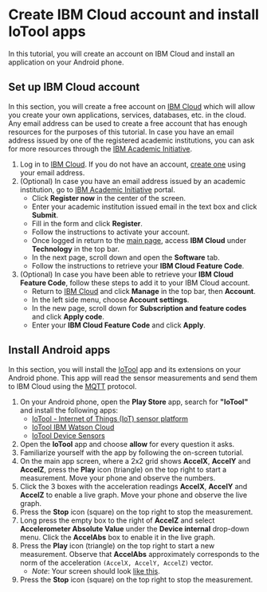 # Create IBM Cloud account and install IoTool apps

In this tutorial, you will create an account on IBM Cloud and install an application on your Android phone.

## Set up IBM Cloud account

In this section, you will create a free account on [IBM Cloud](https://cloud.ibm.com/) which will allow you create your own applications, services, databases, etc. in the cloud. Any email address can be used to create a free account that has enough resources for the purposes of this tutorial. In case you have an email address issued by one of the registered academic institutions, you can ask for more resources through the [IBM Academic Initiative](https://www.ibm.com/academic).

1. Log in to [IBM Cloud](https://cloud.ibm.com/). If you do not have an account, [create one](https://cloud.ibm.com/registration) using your email address.
1. (Optional) In case you have an email address issued by an academic institution, go to [IBM Academic Initiative](https://www.ibm.com/academic) portal.
    * Click **Register now** in the center of the screen.
    * Enter your academic institution issued email in the text box and click **Submit**.
    * Fill in the form and click **Register**.
    * Follow the instructions to activate your account.
    * Once logged in return to the [main page](https://www.ibm.com/academic), access **IBM Cloud** under **Technology** in the top bar.
    * In the next page, scroll down and open the **Software** tab.
    * Follow the instructions to retrieve your **IBM Cloud Feature Code**.
1. (Optional) In case you have been able to retrieve your **IBM Cloud Feature Code**, follow these steps to add it to your IBM Cloud account.
    * Return to [IBM Cloud](https://cloud.ibm.com/) and click **Manage** in the top bar, then **Account**.
    * In the left side menu, choose **Account settings**.
    * In the new page, scroll down for **Subscription and feature codes** and click **Apply code**.
    * Enter your **IBM Cloud Feature Code** and click **Apply**.

## Install Android apps

In this section, you will install the [IoTool](https://iotool.io/) app and its extensions on your Android phone. This app will read the sensor measurements and send them to IBM Cloud using the [MQTT](https://en.wikipedia.org/wiki/MQTT) protocol.

1. On your Android phone, open the **Play Store** app, search for **"IoTool"** and install the following apps:
    * [IoTool - Internet of Things (IoT) sensor platform](https://play.google.com/store/apps/details?id=io.senlab.iotoolapp)
    * [IoTool IBM Watson Cloud](https://play.google.com/store/apps/details?id=io.senlab.iotool.extension.ibmwatsoncloud)
    * [IoTool Device Sensors](https://play.google.com/store/apps/details?id=io.senlab.iotool.serviceandroid)
1. Open the **IoTool** app and choose **allow** for every question it asks.
1. Familiarize yourself with the app by following the on-screen tutorial.
1. On the main app screen, where a 2x2 grid shows **AccelX**, **AccelY** and **AccelZ**, press the **Play** icon (triangle) on the top right to start a measurement. Move your phone and observe the numbers.
1. Click the 3 boxes with the acceleration readings **AccelX**, **AccelY** and **AccelZ** to enable a live graph. Move your phone and observe the live graph.
1. Press the **Stop** icon (square) on the top right to stop the measurement.
1. Long press the empty box to the right of **AccelZ** and select **Accelerometer Absolute Value** under the **Device internal** drop-down menu. Click the **AccelAbs** box to enable it in the live graph.
1. Press the **Play** icon (triangle) on the top right to start a new measurement. Observe that **AccelAbs** approximately corresponds to the norm of the acceleration `(AccelX, AccelY, AccelZ)` vector.
    * *Note*: Your screen should look [like this](../assets/IoTool-dashboard.png).
1. Press the **Stop** icon (square) on the top right to stop the measurement.
